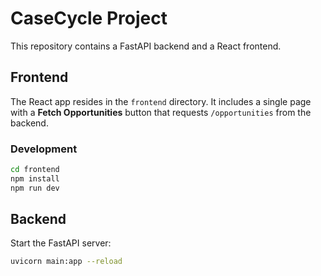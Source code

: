 # CaseCycle Project

This repository contains a FastAPI backend and a React frontend.

## Frontend

The React app resides in the `frontend` directory. It includes a single page with a **Fetch Opportunities** button that requests `/opportunities` from the backend.

### Development

```bash
cd frontend
npm install
npm run dev
```

## Backend

Start the FastAPI server:

```bash
uvicorn main:app --reload
```
